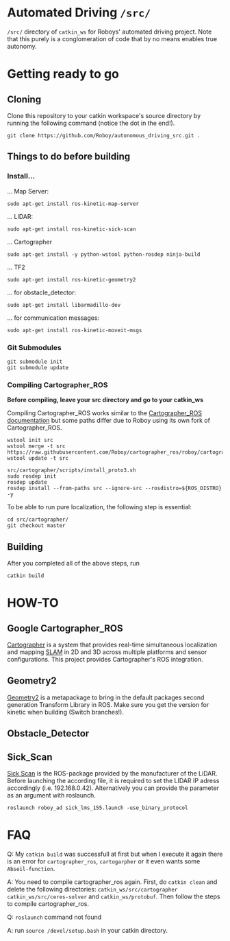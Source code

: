 # Automated Driving `/src/`
`/src/` directory of `catkin_ws` for Roboys' automated driving project. Note that this purely is a conglomeration of code that by no means enables true autonomy. 

# Getting ready to go

## Cloning
Clone this repository to your catkin workspace's source directory by running the following command (notice the dot in the end!).
```
git clone https://github.com/Roboy/autonomous_driving_src.git .
```

## Things to do before building

### Install...
... Map Server:
```
sudo apt-get install ros-kinetic-map-server
```
... LIDAR:
```
sudo apt-get install ros-kinetic-sick-scan
```
... Cartographer
```
sudo apt-get install -y python-wstool python-rosdep ninja-build
```
... TF2
```
sudo apt-get install ros-kinetic-geometry2
```
... for obstacle_detector:
```
sudo apt-get install libarmadillo-dev
```
... for communication messages:
```
sudo apt-get install ros-kinetic-moveit-msgs
```

### Git Submodules
```
git submodule init
git submodule update
```
### Compiling Cartographer_ROS
**Before compiling, leave your src directory and go to your catkin_ws**

Compiling Cartographer_ROS works similar to the [Cartographer_ROS documentation](https://google-cartographer-ros.readthedocs.io/en/latest/compilation.html) but some paths differ due to Roboy using its own fork of Cartographer_ROS.
```
wstool init src
wstool merge -t src https://raw.githubusercontent.com/Roboy/cartographer_ros/roboy/cartographer_ros.rosinstall
wstool update -t src
```

```
src/cartographer/scripts/install_proto3.sh
sudo rosdep init
rosdep update
rosdep install --from-paths src --ignore-src --rosdistro=${ROS_DISTRO} -y
```
To be able to run pure localization, the following step is essential:
```
cd src/cartographer/
git checkout master
```

## Building
After you completed all of the above steps, run
```
catkin build
```

# HOW-TO

## Google Cartographer_ROS
[Cartographer](https://github.com/googlecartographer/cartographer) is a system that provides real-time simultaneous localization and mapping [SLAM](https://en.wikipedia.org/wiki/Simultaneous_localization_and_mapping) in 2D and 3D across multiple platforms and sensor configurations. This project provides Cartographer's ROS integration.

## Geometry2
[Geometry2](http://wiki.ros.org/geometry2) is a metapackage to bring in the default packages second generation Transform Library in ROS. Make sure you get the version for kinetic when building (Switch branches!).

## Obstacle_Detector


## Sick_Scan
[Sick Scan](http://wiki.ros.org/sick_scan) is the ROS-package provided by the manufacturer of the LiDAR. Before launching the according file, it is required to set the LIDAR IP adress accordingly (i.e. 192.168.0.42). Alternatively you can provide the parameter as an argument with roslaunch.
```
roslaunch roboy_ad sick_lms_155.launch -use_binary_protocol
```


# FAQ

Q: My `catkin build` was successfull at first but when I execute it again there is an error for `cartographer_ros`, `cartogarpher` or it even wants some `Abseil-function`.

A: You need to compile cartographer_ros again. First, do `catkin clean` and delete the following directories: `catkin_ws/src/cartographer` `catkin_ws/src/ceres-solver` and `catkin_ws/protobuf`. Then follow the steps to compile cartographer_ros.


Q: `roslaunch` command not found

A: run `source /devel/setup.bash` in your catkin directory. 
